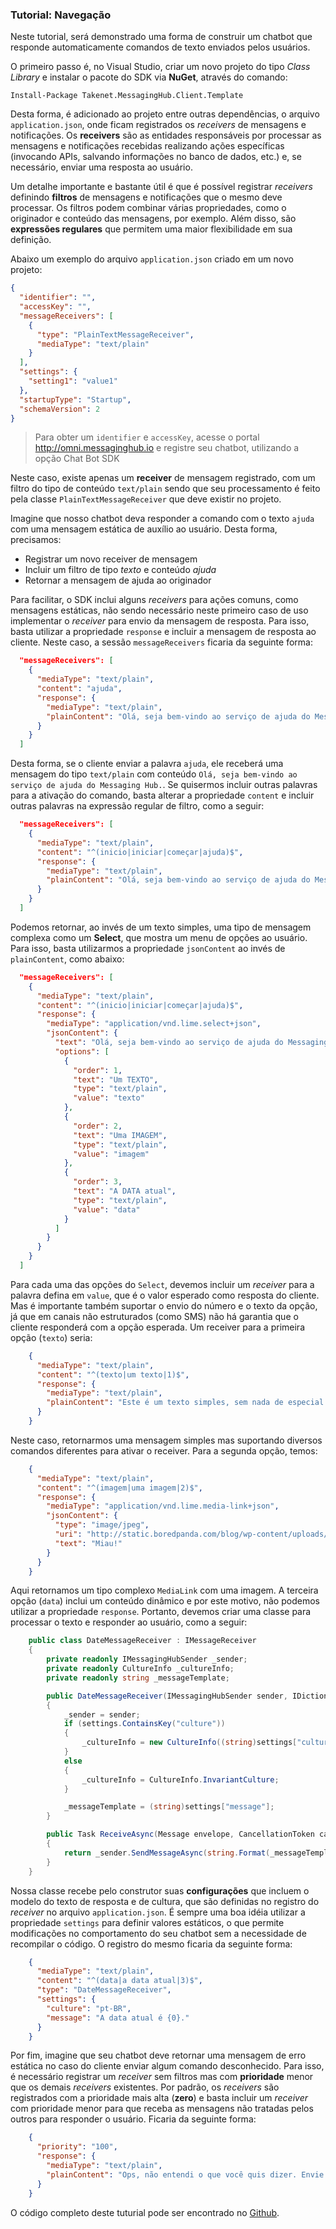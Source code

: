 ### Tutorial: Navegação

Neste tutorial, será demonstrado uma forma de construir um chatbot que responde automaticamente comandos de texto enviados pelos usuários.

O primeiro passo é, no Visual Studio, criar um novo projeto do tipo *Class Library* e instalar o pacote do SDK via **NuGet**, através do comando:

    Install-Package Takenet.MessagingHub.Client.Template
  
Desta forma, é adicionado ao projeto entre outras dependências, o arquivo `application.json`, onde ficam registrados os *receivers* de mensagens e notificações. Os **receivers** são as entidades responsáveis por processar as mensagens e notificações recebidas realizando ações específicas (invocando APIs, salvando informações no banco de dados, etc.) e, se necessário, enviar uma resposta ao usuário.

Um detalhe importante e bastante útil é que é possível registrar *receivers* definindo **filtros** de mensagens e notificações que o mesmo deve processar. Os filtros podem combinar várias propriedades, como o originador e conteúdo das mensagens, por exemplo. Além disso, são **expressões regulares** que permitem uma maior flexibilidade em sua definição.

Abaixo um exemplo do arquivo `application.json` criado em um novo projeto:

```json
{
  "identifier": "",
  "accessKey": "",
  "messageReceivers": [
    {
      "type": "PlainTextMessageReceiver",
      "mediaType": "text/plain"
    }
  ],
  "settings": {
    "setting1": "value1"
  },
  "startupType": "Startup",
  "schemaVersion": 2
}
```
> Para obter um `identifier` e `accessKey`, acesse o portal http://omni.messaginghub.io e registre seu chatbot, utilizando a opção Chat Bot SDK

Neste caso, existe apenas um **receiver** de mensagem registrado, com um filtro do tipo de conteúdo `text/plain` sendo que seu processamento é feito pela classe `PlainTextMessageReceiver` que deve existir no projeto.

Imagine que nosso chatbot deva responder a comando com o texto `ajuda` com uma mensagem estática de auxílio ao usuário. Desta forma, precisamos:
- Registrar um novo receiver de mensagem
- Incluir um filtro de tipo *texto* e conteúdo *ajuda*
- Retornar a mensagem de ajuda ao originador

Para facilitar, o SDK inclui alguns *receivers* para ações comuns, como mensagens estáticas, não sendo necessário neste primeiro caso de uso implementar o *receiver* para envio da mensagem de resposta. Para isso, basta utilizar a propriedade `response` e incluir a mensagem de resposta ao cliente. Neste caso, a sessão `messageReceivers` ficaria da seguinte forma:

```json
  "messageReceivers": [
    {
      "mediaType": "text/plain",
      "content": "ajuda",
      "response": {
        "mediaType": "text/plain",
        "plainContent": "Olá, seja bem-vindo ao serviço de ajuda do Messaging Hub."
      }
    }
  ]
```
Desta forma, se o cliente enviar a palavra `ajuda`, ele receberá uma mensagem do tipo `text/plain` com conteúdo `Olá, seja bem-vindo ao serviço de ajuda do Messaging Hub.`. Se quisermos incluir outras palavras para a ativação do comando, basta alterar a propriedade `content` e incluir outras palavras na expressão regular de filtro, como a seguir:

```json
  "messageReceivers": [
    {
      "mediaType": "text/plain",
      "content": "^(inicio|iniciar|começar|ajuda)$",
      "response": {
        "mediaType": "text/plain",
        "plainContent": "Olá, seja bem-vindo ao serviço de ajuda do Messaging Hub."
      }
    }
  ]
```
Podemos retornar, ao invés de um texto simples, uma tipo de mensagem complexa como um **Select**, que mostra um menu de opções ao usuário. Para isso, basta utilizarmos a propriedade `jsonContent` ao invés de `plainContent`, como abaixo:

```json
  "messageReceivers": [
    {
      "mediaType": "text/plain",
      "content": "^(inicio|iniciar|começar|ajuda)$",
      "response": {
        "mediaType": "application/vnd.lime.select+json",
        "jsonContent": {
          "text": "Olá, seja bem-vindo ao serviço de ajuda do Messaging Hub. Escolha o que você deseja receber:",
          "options": [
            {
              "order": 1,
              "text": "Um TEXTO",
              "type": "text/plain",
              "value": "texto"
            },
            {
              "order": 2,
              "text": "Uma IMAGEM",
              "type": "text/plain",
              "value": "imagem"
            },
            {
              "order": 3,
              "text": "A DATA atual",
              "type": "text/plain",
              "value": "data"
            }
          ]
        }
      }
    }
  ]
```
Para cada uma das opções do `Select`, devemos incluir um *receiver* para a palavra defina em `value`, que é o valor esperado como resposta do cliente. Mas é importante também suportar o envio do número e o texto da opção, já que em canais não estruturados (como SMS) não há garantia que o cliente responderá com a opção esperada. Um receiver para a primeira opção (`texto`) seria:

```json
    {
      "mediaType": "text/plain",
      "content": "^(texto|um texto|1)$",
      "response": {
        "mediaType": "text/plain",
        "plainContent": "Este é um texto simples, sem nada de especial."
      }
    }
```    
Neste caso, retornarmos uma mensagem simples mas suportando diversos comandos diferentes para ativar o receiver. Para a segunda opção, temos:

```json
    {
      "mediaType": "text/plain",
      "content": "^(imagem|uma imagem|2)$",
      "response": {
        "mediaType": "application/vnd.lime.media-link+json",
        "jsonContent": {
          "type": "image/jpeg",
          "uri": "http://static.boredpanda.com/blog/wp-content/uploads/2015/09/Instagrams-most-famous-cat-Nala165604f5fc88e5f.jpg",
          "text": "Miau!"
        }
      }
    }
```    

Aqui retornamos um tipo complexo `MediaLink` com uma imagem. A terceira opção (`data`) inclui um conteúdo dinâmico e por este motivo, não podemos utilizar a propriedade `response`. Portanto, devemos criar uma classe para processar o texto e responder ao usuário, como a seguir:

```csharp
    public class DateMessageReceiver : IMessageReceiver
    {
        private readonly IMessagingHubSender _sender;
        private readonly CultureInfo _cultureInfo;
        private readonly string _messageTemplate;

        public DateMessageReceiver(IMessagingHubSender sender, IDictionary<string, object> settings)
        {
            _sender = sender;
            if (settings.ContainsKey("culture"))
            {            
                _cultureInfo = new CultureInfo((string)settings["culture"]);
            }
            else
            {
                _cultureInfo = CultureInfo.InvariantCulture;
            }

            _messageTemplate = (string)settings["message"];
        }

        public Task ReceiveAsync(Message envelope, CancellationToken cancellationToken = new CancellationToken())
        {
            return _sender.SendMessageAsync(string.Format(_messageTemplate, DateTime.Now.ToString("g", _cultureInfo)), envelope.From, cancellationToken);
        }
    }
```

Nossa classe recebe pelo construtor suas **configurações** que incluem o modelo do texto de resposta e de cultura, que são definidas no registro do *receiver* no arquivo `application.json`. É sempre uma boa idéia utilizar a propriedade `settings` para definir valores estáticos, o que permite modificações no comportamento do seu chatbot sem a necessidade de recompilar o código. O registro do mesmo ficaria da seguinte forma:

```json
    {
      "mediaType": "text/plain",
      "content": "^(data|a data atual|3)$",
      "type": "DateMessageReceiver",
      "settings": {
        "culture": "pt-BR",
        "message": "A data atual é {0}."
      }
    }
```
Por fim, imagine que seu chatbot deve retornar uma mensagem de erro estática no caso do cliente enviar algum comando desconhecido. Para isso, é necessário registrar um *receiver* sem filtros mas com **prioridade** menor que os demais *receivers* existentes. Por padrão, os *receivers* são registrados com a prioridade mais alta (**zero**) e basta incluir um *receiver* com prioridade menor para que receba as mensagens não tratadas pelos outros para responder o usuário. Ficaria da seguinte forma:

```json
    {
      "priority": "100",
      "response": {
        "mediaType": "text/plain",
        "plainContent": "Ops, não entendi o que você quis dizer. Envie a palavra AJUDA caso precise."
      }
    }
```    

O código completo deste tuturial pode ser encontrado no [Github](https://github.com/takenet/messaginghub-client-csharp/tree/master/src/Samples/Navigation).
